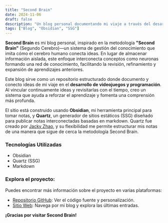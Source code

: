 ```yaml
---
title: "Second Brain"
date: 2024-11-06
draft: false
description: "Un blog personal documentando mi viaje a través del desarrollo de videojuegos y la programación."
tags: ["Blog", "Obsidian", "SSG"]
---
```


**Second Brain** es mi blog personal, inspirado en la metodología **"Second Brain"** (Segundo Cerebro)—un sistema de gestión del conocimiento que imita cómo el cerebro humano conecta ideas. En lugar de almacenar información aislada, este enfoque interconecta conceptos como neuronas formando una red de conocimiento, facilitando la revisión, refinamiento y expansión de aprendizajes anteriores.

Este blog sirve como un repositorio estructurado donde documento y conecto ideas de mi viaje en el **desarrollo de videojuegos y programación**. Al vincular continuamente ideas y revisitarlas con el tiempo, creo un sistema que ayuda a reforzar el aprendizaje y fomenta una comprensión más profunda.

El sitio está construido usando **Obsidian**, mi herramienta principal para tomar notas, y **Quartz**, un generador de sitios estáticos (SSG) diseñado para publicar notas interconectadas basadas en markdown. Quartz fue creado por [Jacky Zhao](https://quartz.jzhao.xyz/), y su flexibilidad me permite estructurar mis notas de una manera que sigue de cerca la metodología Second Brain.

### Tecnologías Utilizadas

- Obsidian
- Quartz (SSG)
- Markdown

### Explora el proyecto:

Puedes encontrar más información sobre el proyecto en varias plataformas:

- [Repositorio GitHub](https://github.com/mdoradom/SecondBrain): Ver el código fuente y personalización.
- [Sitio Web](https://secondbrain.mdoradom.com/): Navega por mi blog y explora las últimas entradas.

**¡Gracias por visitar Second Brain!**
